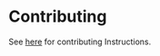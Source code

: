 # Contributing

See [here](https://dev.lemmy.ml/docs/contributing.html) for contributing Instructions.
